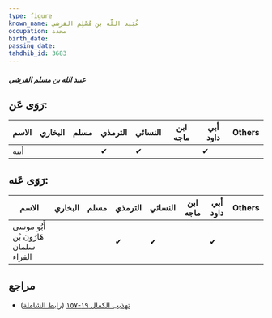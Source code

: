 ```yaml
---
type: figure
known_name: عُبَيد اللَّه بن مُسْلِم القرشي
occupation: محدث
birth_date:
passing_date:
tahdhib_id: 3683
---
```

##### عبيد الله بن مسلم القرشي

## رَوَى عَن:
| الاسم | البخاري | مسلم | الترمذي | النسائي | ابن ماجه | أبي داود | Others |
| ----- | ------- | ---- | ------- | ------- | -------- | -------- | ------ |
| أبيه  |         |      | ✔       | ✔       |          | ✔        |        |
## رَوَى عَنه:
| الاسم                               | البخاري | مسلم | الترمذي | النسائي | ابن ماجه | أبي داود | Others |
| ----------------------------------- | ------- | ---- | ------- | ------- | -------- | -------- | ------ |
| أَبُو موسى هَارُون بْن سلمان الفراء |         |      | ✔       | ✔       |          | ✔        |        |
## مراجع
- [تهذيب الكمال ١٩-١٥٧](obsidian://open?vault=Tahdhib-al-Kamal&file=Figures/٣٦٨٣-عبيد%20الله%20بن%20مسلم%20القرشي) ([رابط الشاملة](https://shamela.ws/book/3722/9731))